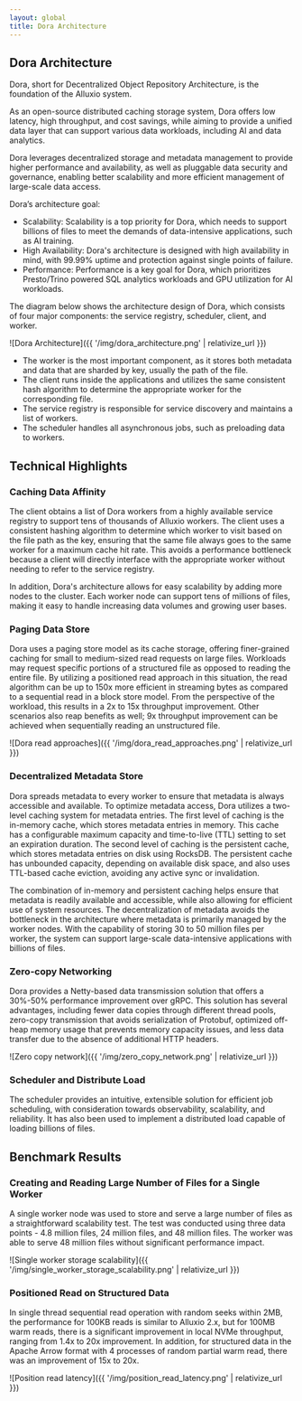 ```yaml
---
layout: global
title: Dora Architecture
---
```


## Dora Architecture

Dora, short for Decentralized Object Repository Architecture, is the foundation of the Alluxio system.

As an open-source distributed caching storage system, Dora offers low latency, high throughput, and cost savings,
while aiming to provide a unified data layer that can support various data workloads, including AI and data analytics.

Dora leverages decentralized storage and metadata management to provide higher performance and availability,
as well as pluggable data security and governance, enabling better scalability and more efficient management of large-scale data access.

Dora’s architecture goal:
* Scalability: Scalability is a top priority for Dora, which needs to support billions of files to meet the demands of data-intensive applications, such as AI training.
* High Availability: Dora's architecture is designed with high availability in mind, with 99.99% uptime and protection against single points of failure.
* Performance: Performance is a key goal for Dora, which prioritizes Presto/Trino powered SQL analytics workloads and GPU utilization for AI workloads.

The diagram below shows the architecture design of Dora, which consists of four major components: the service registry, scheduler, client, and worker.

![Dora Architecture]({{ '/img/dora_architecture.png' | relativize_url }})

* The worker is the most important component, as it stores both metadata and data that are sharded by key, usually the path of the file.
* The client runs inside the applications and utilizes the same consistent hash algorithm to determine the appropriate worker for the corresponding file.
* The service registry is responsible for service discovery and maintains a list of workers.
* The scheduler handles all asynchronous jobs, such as preloading data to workers.

## Technical Highlights

### Caching Data Affinity

The client obtains a list of Dora workers from a highly available service registry to support tens of thousands of Alluxio workers.
The client uses a consistent hashing algorithm to determine which worker to visit based on the file path as the key,
ensuring that the same file always goes to the same worker for a maximum cache hit rate.
This avoids a performance bottleneck because a client will directly interface with the appropriate worker
without needing to refer to the service registry.

In addition, Dora's architecture allows for easy scalability by adding more nodes to the cluster.
Each worker node can support tens of millions of files, making it easy to handle increasing data volumes and growing user bases.

### Paging Data Store

Dora uses a paging store model as its cache storage, offering finer-grained caching for small to medium-sized read requests on large files.
Workloads may request specific portions of a structured file as opposed to reading the entire file.
By utilizing a positioned read approach in this situation, the read algorithm can be up to 150x more efficient in streaming bytes as compared to a sequential read in a block store model.
From the perspective of the workload, this results in a 2x to 15x throughput improvement.
Other scenarios also reap benefits as well; 9x throughput improvement can be achieved when sequentially reading an unstructured file.

![Dora read approaches]({{ '/img/dora_read_approaches.png' | relativize_url }})

### Decentralized Metadata Store

Dora spreads metadata to every worker to ensure that metadata is always accessible and available.
To optimize metadata access, Dora utilizes a two-level caching system for metadata entries.
The first level of caching is the in-memory cache, which stores metadata entries in memory.
This cache has a configurable maximum capacity and time-to-live (TTL) setting to set an expiration duration.
The second level of caching is the persistent cache, which stores metadata entries on disk using RocksDB.
The persistent cache has unbounded capacity, depending on available disk space,
and also uses TTL-based cache eviction, avoiding any active sync or invalidation.

The combination of in-memory and persistent caching helps ensure that metadata is readily available and accessible,
while also allowing for efficient use of system resources.
The decentralization of metadata avoids the bottleneck in the architecture where metadata is primarily managed by the worker nodes.
With the capability of storing 30 to 50 million files per worker,
the system can support large-scale data-intensive applications with billions of files.

### Zero-copy Networking

Dora provides a Netty-based data transmission solution that offers a 30%-50% performance improvement over gRPC.
This solution has several advantages, including fewer data copies through different thread pools,
zero-copy transmission that avoids serialization of Protobuf, optimized off-heap memory usage that prevents memory capacity issues,
and less data transfer due to the absence of additional HTTP headers.

![Zero copy network]({{ '/img/zero_copy_network.png' | relativize_url }})

### Scheduler and Distribute Load

The scheduler provides an intuitive, extensible solution for efficient job scheduling,
with consideration towards observability, scalability, and reliability.
It has also been used to implement a distributed load capable of loading billions of files.

## Benchmark Results

### Creating and Reading Large Number of Files for a Single Worker

A single worker node was used to store and serve a large number of files as a straightforward scalability test.
The test was conducted using three data points - 4.8 million files, 24 million files, and 48 million files.
The worker was able to serve 48 million files without significant performance impact.

![Single worker storage scalability]({{ '/img/single_worker_storage_scalability.png' | relativize_url }})

### Positioned Read on Structured Data

In single thread sequential read operation with random seeks within 2MB, the performance for 100KB reads is similar to Alluxio 2.x,
but for 100MB warm reads, there is a significant improvement in local NVMe throughput, ranging from 1.4x to 20x improvement.
In addition, for structured data in the Apache Arrow format with 4 processes of random partial warm read,
there was an improvement of 15x to 20x.

![Position read latency]({{ '/img/position_read_latency.png' | relativize_url }})